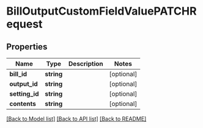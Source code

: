 # BillOutputCustomFieldValuePATCHRequest

## Properties
Name | Type | Description | Notes
------------ | ------------- | ------------- | -------------
**bill_id** | **string** |  | [optional] 
**output_id** | **string** |  | [optional] 
**setting_id** | **string** |  | [optional] 
**contents** | **string** |  | [optional] 

[[Back to Model list]](../README.md#documentation-for-models) [[Back to API list]](../README.md#documentation-for-api-endpoints) [[Back to README]](../README.md)


